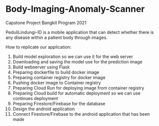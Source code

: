 # Body-Imaging-Anomaly-Scanner

Capstone Project Bangkit Program 2021

PeduliLindungi-ID is a mobile application that can detect whether there is any disease within a patient body through images.


How to replicate our application:
1. Build model exploration so we can use it for the web server
2. Downloading and saving the model use for the prediction image
3. Build webserver using Flask
4. Preparing dockerfile to build docker image 
5. Preparing container registry for docker image 
6. Pushing docker image to Container registry
7. Preparing Cloud Run for deploying image from container registry
8. Preparing Cloud build for automatic deployment so we can use continues deployment
9. Preparing Firestore/Firebase for the database
10. Design the android application
11. Connect Firestore/Firebase to the android application that has been made
